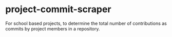 # project-commit-scraper
For school based projects, to determine the total number of contributions as commits by project members in a repository.
